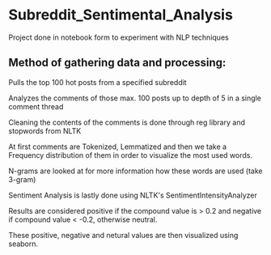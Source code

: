 # Subreddit_Sentimental_Analysis

Project done in notebook form to experiment with NLP techniques

## Method of gathering data and processing:

Pulls the top 100 hot posts from a specified subreddit

Analyzes the comments of those max. 100 posts up to depth of 5 in a single comment thread

Cleaning the contents of the comments is done through reg library and stopwords from NLTK

At first comments are Tokenized, Lemmatized and then we take a Frequency distribution of them in order to visualize the most used words.

N-grams are looked at for more information how these words are used (take 3-gram)

Sentiment Analysis is lastly done using NLTK's SentimentIntensityAnalyzer

Results are considered positive if the compound value is > 0.2 and negative if compound value < -0.2, otherwise neutral.

These positive, negative and netural values are then visualized using seaborn.
